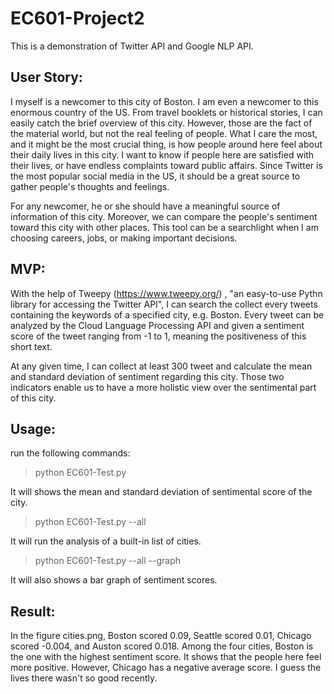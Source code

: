 # EC601-Project2
This is a demonstration of Twitter API and Google NLP API. 

## User Story:

I myself is a newcomer to this city of Boston. I am even a newcomer to this enormous country of the US. From travel booklets or historical stories, I can easily catch the brief overview of this city. However, those are the fact of the material world, but not the real feeling of people. What I care the most, and it might be the most crucial thing, is how people around here feel about their daily lives in this city. I want to know if people here are satisfied with their lives, or have endless complaints toward public affairs. Since Twitter is the most popular social media in the US, it should be a great source to gather people's thoughts and feelings. 

For any newcomer, he or she should have a meaningful source of information of this city. Moreover, we can compare the people's sentiment toward this city with other places. This tool can be a searchlight when I am choosing careers, jobs, or making important decisions. 


## MVP:

With the help of Tweepy (https://www.tweepy.org/) , "an easy-to-use Pythn library for accessing the Twitter API", I can search the collect every tweets containing the keywords of a specified city, e.g. Boston. Every tweet can be analyzed by the Cloud Language Processing API and given a sentiment score of the tweet ranging from -1 to 1, meaning the positiveness of this short text.

At any given time, I can collect at least 300 tweet and calculate the mean and standard deviation of sentiment regarding this city. Those two indicators enable us to have a more holistic view over the sentimental part of this city.

## Usage:


run the following commands:

> python EC601-Test.py <city name>

  It will shows the mean and standard deviation of sentimental score of the city.
 
> python EC601-Test.py --all
  
  It will run the analysis of a built-in list of cities.

>python EC601-Test.py --all --graph
  
  It will also shows a bar graph of sentiment scores.
  
## Result:

  In the figure cities.png, Boston scored 0.09, Seattle scored 0.01, Chicago scored -0.004, and Auston scored 0.018.
  Among the four cities, Boston is the one with the highest sentiment score. It shows that the people here feel more positive. However, Chicago has a negative average score. I guess the lives there wasn't so good recently.  
